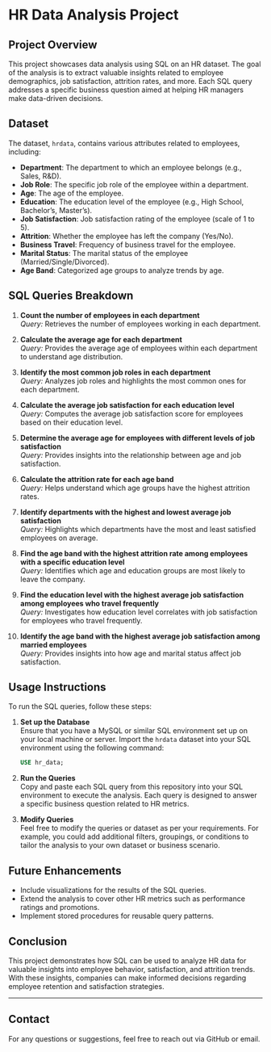 
# HR Data Analysis Project

## Project Overview

This project showcases data analysis using SQL on an HR dataset. The goal of the analysis is to extract valuable insights related to employee demographics, job satisfaction, attrition rates, and more. Each SQL query addresses a specific business question aimed at helping HR managers make data-driven decisions.

## Dataset

The dataset, `hrdata`, contains various attributes related to employees, including:

- **Department**: The department to which an employee belongs (e.g., Sales, R&D).
- **Job Role**: The specific job role of the employee within a department.
- **Age**: The age of the employee.
- **Education**: The education level of the employee (e.g., High School, Bachelor’s, Master’s).
- **Job Satisfaction**: Job satisfaction rating of the employee (scale of 1 to 5).
- **Attrition**: Whether the employee has left the company (Yes/No).
- **Business Travel**: Frequency of business travel for the employee.
- **Marital Status**: The marital status of the employee (Married/Single/Divorced).
- **Age Band**: Categorized age groups to analyze trends by age.

## SQL Queries Breakdown

1. **Count the number of employees in each department**  
   _Query:_ Retrieves the number of employees working in each department.

2. **Calculate the average age for each department**  
   _Query:_ Provides the average age of employees within each department to understand age distribution.

3. **Identify the most common job roles in each department**  
   _Query:_ Analyzes job roles and highlights the most common ones for each department.

4. **Calculate the average job satisfaction for each education level**  
   _Query:_ Computes the average job satisfaction score for employees based on their education level.

5. **Determine the average age for employees with different levels of job satisfaction**  
   _Query:_ Provides insights into the relationship between age and job satisfaction.

6. **Calculate the attrition rate for each age band**  
   _Query:_ Helps understand which age groups have the highest attrition rates.

7. **Identify departments with the highest and lowest average job satisfaction**  
   _Query:_ Highlights which departments have the most and least satisfied employees on average.

8. **Find the age band with the highest attrition rate among employees with a specific education level**  
   _Query:_ Identifies which age and education groups are most likely to leave the company.

9. **Find the education level with the highest average job satisfaction among employees who travel frequently**  
   _Query:_ Investigates how education level correlates with job satisfaction for employees who travel frequently.

10. **Identify the age band with the highest average job satisfaction among married employees**  
   _Query:_ Provides insights into how age and marital status affect job satisfaction.

## Usage Instructions

To run the SQL queries, follow these steps:

1. **Set up the Database**  
   Ensure that you have a MySQL or similar SQL environment set up on your local machine or server. Import the `hrdata` dataset into your SQL environment using the following command:

   ```sql
   USE hr_data;
   ```

2. **Run the Queries**  
   Copy and paste each SQL query from this repository into your SQL environment to execute the analysis. Each query is designed to answer a specific business question related to HR metrics.

3. **Modify Queries**  
   Feel free to modify the queries or dataset as per your requirements. For example, you could add additional filters, groupings, or conditions to tailor the analysis to your own dataset or business scenario.

## Future Enhancements

- Include visualizations for the results of the SQL queries.
- Extend the analysis to cover other HR metrics such as performance ratings and promotions.
- Implement stored procedures for reusable query patterns.

## Conclusion

This project demonstrates how SQL can be used to analyze HR data for valuable insights into employee behavior, satisfaction, and attrition trends. With these insights, companies can make informed decisions regarding employee retention and satisfaction strategies.

---

## Contact

For any questions or suggestions, feel free to reach out via GitHub or email.
